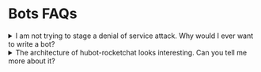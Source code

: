 # Bots FAQs

<details>

<summary>I am not trying to stage a denial of service attack. Why would I ever want to write a bot?</summary>



There are many positive and productive use cases for bots. Imagine a customer service support chat. As soon as a customer enters the support channel, a bot immediately identifies the customer and then:

* fetches recent sales information from the sales dept server
* fetches personal information from the customer database
* fetches the latest notes made by her/his salesperson from the CRM system
* scans the customer's Facebook and Twitter posts
* obtains details of the last support ticket for this customer

Putting it all together and then private message the service rep with the information.

Another use-case is a load test bot; imagine a bot that accepts the command:

```
rocketbot loadtest europe 25, asia 50, usa 100, canada 10
```

This command specifies a distribution of test bot instances to be created across globally located data centers.

Once received, the bot:

* parses the distribution
* concurrently ssh to remote Kubernetes controllers and spawns the specified number of test bot instances to start the load test

</details>

<details>

<summary>The architecture of hubot-rocketchat looks interesting. Can you tell me more about it?</summary>

Sure, it is based on hubot-meteorchat. hubot-meteorchat is the hubot integration project for Meteor based chats and real-time messaging systems. Its driver-based architecture simplifies the creation and customization of adapters for new systems. For example, the hubot-rocketchat integration is just hubot-meteorchat + Rocket.Chat driver.

Learn more about hubot-meteorchat and other available drivers [at this link](https://github.com/Sing-Li/hubot-meteorchat)

</details>

